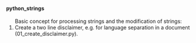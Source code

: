 <h4>python_strings</h4>
<p></p>
<ol>Basic concept for processing strings and the modification of strings:
<li>Create a two line disclaimer, e.g. for language separation in a document (01_create_disclaimer.py).</li>
</ol>
